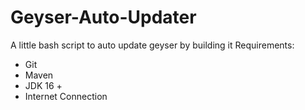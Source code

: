 # Geyser-Auto-Updater
A little bash script to auto update geyser by building it
Requirements:
- Git
- Maven
- JDK 16 +
- Internet Connection
